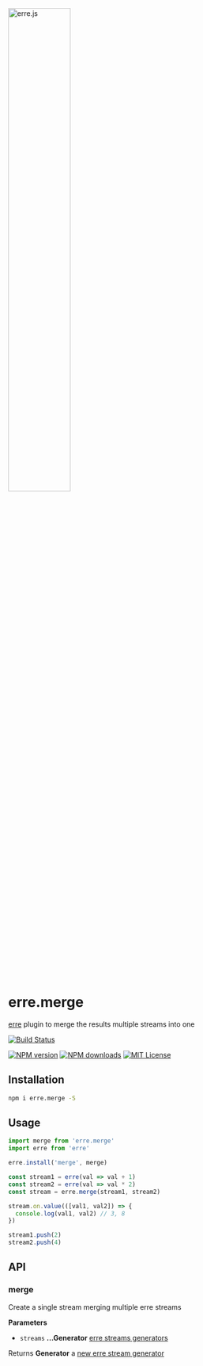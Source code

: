 <img alt="erre.js" src="https://cdn.rawgit.com/GianlucaGuarini/erre/master/erre-logo.svg" width="50%"/>

# erre.merge

[erre](https://github.com/GianlucaGuarini/erre) plugin to merge the results multiple streams into one

[![Build Status][travis-image]][travis-url]

[![NPM version][npm-version-image]][npm-url]
[![NPM downloads][npm-downloads-image]][npm-url]
[![MIT License][license-image]][license-url]

## Installation

```sh
npm i erre.merge -S
```

## Usage

```js
import merge from 'erre.merge'
import erre from 'erre'

erre.install('merge', merge)

const stream1 = erre(val => val + 1)
const stream2 = erre(val => val * 2)
const stream = erre.merge(stream1, stream2)

stream.on.value(([val1, val2]) => {
  console.log(val1, val2) // 3, 8
})

stream1.push(2)
stream2.push(4)
```

[travis-image]: https://img.shields.io/travis/GianlucaGuarini/erre.merge.svg?style=flat-square
[travis-url]: https://travis-ci.org/GianlucaGuarini/erre.merge
[license-image]: http://img.shields.io/badge/license-MIT-000000.svg?style=flat-square
[license-url]: LICENSE
[npm-version-image]: http://img.shields.io/npm/v/erre.merge.svg?style=flat-square
[npm-downloads-image]: http://img.shields.io/npm/dm/erre.merge.svg?style=flat-square
[npm-url]: https://npmjs.org/package/erre.merge

## API

### merge

Create a single stream merging multiple erre streams

**Parameters**

-   `streams` **...Generator** [erre streams generators]((https://github.com/GianlucaGuarini/erre#stream))

Returns **Generator** a [new erre stream generator]((https://github.com/GianlucaGuarini/erre#stream))
